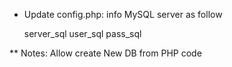 - Update config.php: info MySQL server as follow

    server_sql
    user_sql
    pass_sql

** Notes: Allow create New DB from PHP code